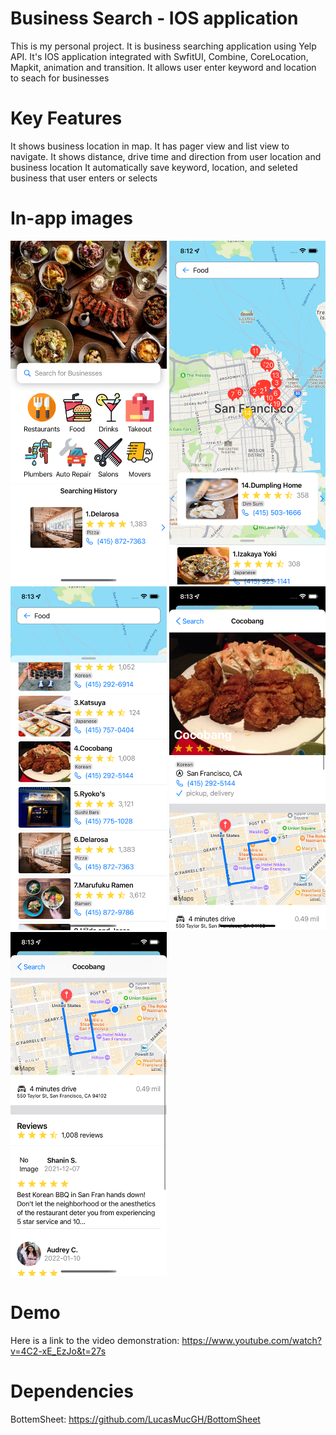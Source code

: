 # Business Search - IOS application
This is my personal project. It is business searching application using Yelp API. It's IOS application integrated with SwfitUI, Combine, CoreLocation, Mapkit, animation and transition. It allows user enter keyword and location to seach for businesses

# Key Features
It shows business location in map.
It has pager view and list view to navigate.
It shows distance, drive time and direction from user location and business location
It automatically save keyword, location, and seleted business that user enters or selects

# In-app images
<img src = "https://github.com/LongSen19/BusinessSearch/blob/main/InAppImages/SimulatorScreenShot.png" width="250" height="550">

<img src = "https://github.com/LongSen19/BusinessSearch/blob/main/InAppImages/SimulatorScreenShot1.png" width="250" height="550">

<img src = "https://github.com/LongSen19/BusinessSearch/blob/main/InAppImages/SimulatorScreenShot2.png" width="250" height="550">

<img src = "https://github.com/LongSen19/BusinessSearch/blob/main/InAppImages/SimulatorScreenShot3.png" width="250" height="550">

<img src = "https://github.com/LongSen19/BusinessSearch/blob/main/InAppImages/SimulatorScreenShot4.png" width="250" height="550">

# Demo
Here is a link to the video demonstration: https://www.youtube.com/watch?v=4C2-xE_EzJo&t=27s

# Dependencies
BottemSheet: https://github.com/LucasMucGH/BottomSheet
